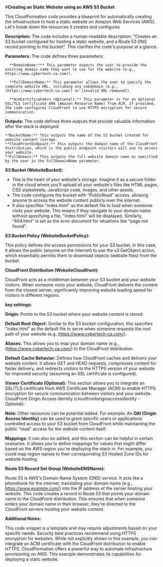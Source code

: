 #**Creating an Static Website using an AWS S3 Bucket**

This CloudFormation code provides a blueprint for automatically creating the infrastructure to host a static website on Amazon Web Services (AWS). Let's break down the resources it creates and configures

**Description:** The code includes a human-readable description: "Creates an S3 bucket configured for hosting a static website, and a Route 53 DNS record pointing to the bucket". This clarifies the code's purpose at a glance.

**Parameters:** The code defines three parameters:
    
      **DomainName:*** This parameter expects the user to provide the existing domain name they want to use for the website (e.g., https://www.cybertech-ca.com/).

      **FullDomainName:** This parameter allows the user to specify the complete website URL, including any subdomain (e.g., (https://www.cybertech-ca.com/) or [invalid URL removed]).
        
      **AcmCertificateArn (Optional):** This parameter is for an optional SSL/TLS certificate ARN (Amazon Resource Name) from ACM. If provided, the code configures CloudFront to use HTTPS encryption for secure communication.


**Outputs:** The code defines three outputs that provide valuable information after the stack is deployed:

    **BucketName:** This outputs the name of the S3 bucket created for website content storage.
    **CloudfrontEndpoint:** This outputs the domain name of the CloudFront distribution, which is the public endpoint visitors will use to access your website.
    **FullDomain:** This outputs the full website domain name as specified by the user in the FullDomainName parameter.

**S3 Bucket (WebsiteBucket):**

* This is the heart of your website's storage. Imagine it as a secure folder in the cloud where you'll upload all your website's files like HTML pages, CSS stylesheets, JavaScript code, images, and other assets.
* The code configures the bucket with "PublicRead" access, allowing anyone to access the website content publicly over the internet.
* It also specifies "index.html" as the default file to load when someone visits your website. This means if they navigate to your domain name without specifying a file, "index.html" will be displayed. Similarly, "404.html" is set as          the error document for situations like "page not found".

**S3 Bucket Policy (WebsiteBucketPolicy):**

This policy defines the access permissions for your S3 bucket. In this case, it allows the public (anyone on the internet) to use the s3:GetObject action, which essentially permits them to download objects (website files) from the bucket.

**CloudFront Distribution (WebsiteCloudfront):**

CloudFront acts as a middleman between your S3 bucket and your website visitors. When someone visits your website, CloudFront delivers the content from the closest server, significantly improving website loading speed for visitors in different regions.

  **key settings:** 

  **Origin:** Points to the S3 bucket where your website content is stored.

  **Default Root Object:** Similar to the S3 bucket configuration, this specifies "index.html" as the default file to serve when someone requests the root path of your website (e.g.,(https://www.cybertech-ca.com/).

  **Aliases:** This allows you to map your domain name (e.g., (https://www.cybertech-ca.com/) to the CloudFront distribution.

  **Default Cache Behavior:** Defines how CloudFront caches and delivers your website content. It allows GET and HEAD requests, compresses content for faster delivery, and redirects visitors to the HTTPS version of your website for improved     security (assuming an SSL certificate is configured).

  **Viewer Certificate (Optional):** This section allows you to integrate an SSL/TLS certificate from AWS Certificate Manager (ACM) to enable HTTPS encryption for secure communication between visitors and your website.
    CloudFront Origin Access Identity (cloudfrontoriginaccessidentity - Optional):

**Note:**
Other resources can be potential added. For example: An **OAI (Origin Access Identity)** can be used to grant specific users or applications controlled access to your S3 bucket from CloudFront while maintaining the public "read" access for the website content itself.

**Mappings:** It can also be added, and this section can be helpful in certain scenarios. It allows you to define mappings for values that might differ based on the AWS region you're deploying the stack in. For example, you could map region names to their corresponding S3 Hosted Zone IDs for website hosting.

**Route 53 Record Set Group (WebsiteDNSName):**

Route 53 is AWS's Domain Name System (DNS) service. It acts like a phonebook for the internet, translating your domain name (e.g., https://www.example.com/) into the IP address of the server hosting your website.
This code creates a record in Route 53 that points your domain name to the CloudFront distribution. This ensures that when someone enters your domain name in their browser, they're directed to the CloudFront servers hosting your website content.

**Additional Notes:**

This code snippet is a template and may require adjustments based on your specific needs.
Security best practices recommend using HTTPS encryption for websites. While not explicitly shown in this example, you can integrate an ACM certificate with the CloudFront distribution to enable HTTPS.
CloudFormation offers a powerful way to automate infrastructure provisioning on AWS. This example demonstrates its capabilities for deploying a static website.
